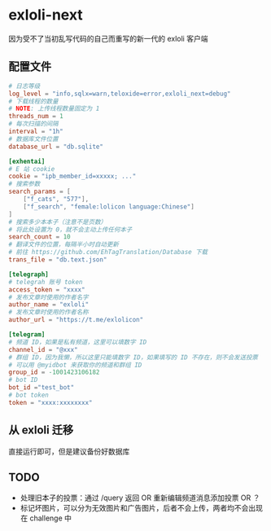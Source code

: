 # exloli-next

因为受不了当初乱写代码的自己而重写的新一代的 exloli 客户端

## 配置文件

```toml
# 日志等级
log_level = "info,sqlx=warn,teloxide=error,exloli_next=debug"
# 下载线程的数量
# NOTE: 上传线程数量固定为 1
threads_num = 1
# 每次扫描的间隔
interval = "1h"
# 数据库文件位置
database_url = "db.sqlite"

[exhentai]
# E 站 cookie
cookie = "ipb_member_id=xxxxx; ..."
# 搜索参数
search_params = [
    ["f_cats", "577"],
    ["f_search", "female:lolicon language:Chinese"]
]
# 搜索多少本本子（注意不是页数）
# 将此处设置为 0，就不会主动上传任何本子
search_count = 10
# 翻译文件的位置，每隔半小时自动更新
# 前往 https://github.com/EhTagTranslation/Database 下载
trans_file = "db.text.json"

[telegraph]
# telegrah 账号 token
access_token = "xxxx"
# 发布文章时使用的作者名字
author_name = "exloli"
# 发布文章时使用的作者名称
author_url = "https://t.me/exlolicon"

[telegram]
# 频道 ID，如果是私有频道，这里可以填数字 ID
channel_id = "@xxx"
# 群组 ID，因为我懒，所以这里只能填数字 ID，如果填写的 ID 不存在，则不会发送投票
# 可以用 @myidbot 来获取你的频道和群组 ID
group_id = -1001423106182
# bot ID
bot_id ="test_bot"
# bot token
token = "xxxx:xxxxxxxx"
```

## 从 exloli 迁移

直接运行即可，但是建议备份好数据库

## TODO

- 处理旧本子的投票：通过 /query 返回 OR 重新编辑频道消息添加投票 OR ？
- 标记坏图片，可以分为无效图片和广告图片，后者不会上传，两者均不会出现在 challenge 中